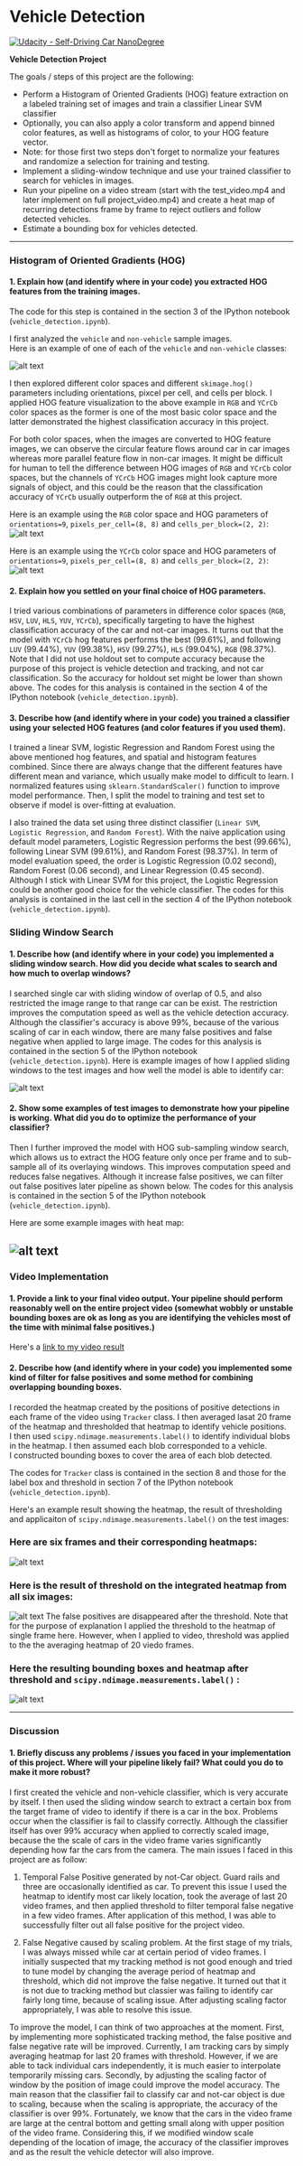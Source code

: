 # Vehicle Detection
[![Udacity - Self-Driving Car NanoDegree](https://s3.amazonaws.com/udacity-sdc/github/shield-carnd.svg)](http://www.udacity.com/drive)

**Vehicle Detection Project**

The goals / steps of this project are the following:

* Perform a Histogram of Oriented Gradients (HOG) feature extraction on a labeled training set of images and train a classifier Linear SVM classifier
* Optionally, you can also apply a color transform and append binned color features, as well as histograms of color, to your HOG feature vector. 
* Note: for those first two steps don't forget to normalize your features and randomize a selection for training and testing.
* Implement a sliding-window technique and use your trained classifier to search for vehicles in images.
* Run your pipeline on a video stream (start with the test_video.mp4 and later implement on full project_video.mp4) and create a heat map of recurring detections frame by frame to reject outliers and follow detected vehicles.
* Estimate a bounding box for vehicles detected.

[//]: # (Image References)
[image1]: ./output_images/sample_training_images.jpg
[image2]: ./output_images/hog_images_RGB.jpg
[image3]: ./output_images/hog_images_YCrCb.jpg
[image4]: ./output_images/sliding_windows.jpg
[image5]: ./output_images/improved_sliding_windows.jpg
[image6]: ./output_images/improved_sliding_windows.jpg
[image7]: ./output_images/sliding_windows_with_threshold.jpg
[image8]: ./output_images/sliding_windows_with_label_and_threshold.jpg
[video1]: ./output_video_20_07_scale13.mp4

---

### Histogram of Oriented Gradients (HOG)

#### 1. Explain how (and identify where in your code) you extracted HOG features from the training images.

The code for this step is contained in the section 3 of 
the IPython notebook (`vehicle_detection.ipynb`).  

I first analyzed the `vehicle` and `non-vehicle` sample images.  
Here is an example of one of each of the `vehicle` and `non-vehicle` classes:

![alt text][image1]

I then explored different color spaces and different `skimage.hog()` parameters 
including orientations, pixcel per cell, and cells per block.
I applied HOG feature visualization to the above example in `RGB` and `YCrCb` color 
spaces as the former is one of the most basic color space and the latter demonstrated 
the highest classification accuracy in this project.

For both color spaces, when the images are converted to HOG feature images, 
we can observe the circular feature flows around car in car images whereas
more parallel feature flow in non-car images. It might be difficult for human 
to tell the difference between HOG images of `RGB` and `YCrCb` color spaces, but 
the channels of `YCrCb` HOG images might look capture more signals of object,
and this could be the reason that the classification accuracy of `YCrCb` usually 
outperform the of `RGB` at this project.

Here is an example using the `RGB` color space and HOG parameters of 
`orientations=9`, `pixels_per_cell=(8, 8)` and `cells_per_block=(2, 2)`:
![alt text][image2]

Here is an example using the `YCrCb` color space and HOG parameters of 
`orientations=9`, `pixels_per_cell=(8, 8)` and `cells_per_block=(2, 2)`:
![alt text][image3]

#### 2. Explain how you settled on your final choice of HOG parameters.

I tried various combinations of parameters in difference color spaces 
(`RGB`, `HSV`, `LUV`, `HLS`, `YUV`, `YCrCb`), specifically targeting to 
have the highest classification accuracy of the car and not-car images.
It turns out that the model with `YCrCb` hog features performs the best (99.61%),
and following `LUV` (99.44%), `YUV` (99.38%), `HSV` (99.27%), `HLS` (99.04%), 
`RGB` (98.37%). Note that I did not use holdout set to compute 
accuracy because the purpose of this project is vehicle detection
and tracking, and not car classification. So the accuracy for holdout
set might be lower than shown above. The codes for this analysis is
contained in the section 4 of the IPython notebook 
(`vehicle_detection.ipynb`).  


#### 3. Describe how (and identify where in your code) you trained a classifier using your selected HOG features (and color features if you used them).

I trained a linear SVM, logistic Regression and Random Forest using the above
mentioned hog features, and spatial and histogram features combined. 
Since there are always change that the different features have different
mean and variance, which usually make model to difficult to learn. I normalized
features using `sklearn.StandardScaler()` function to improve model performance.
Then, I split the model to training and test set to observe if model is 
over-fitting at evaluation. 

I also trained the data set using three distinct 
classifier (`Linear SVM`, `Logistic Regression`, and `Random Forest`).
With the naive application using default model parameters, Logistic Regression
performs the best (99.66%), following Linear SVM (99.61%), and Random
Forest (98.37%). In term of model evaluation speed, the order is 
Logistic Regression (0.02 second), Random Forest (0.06 second), and 
Linear Regression (0.45 second).  Although I stick with Linear SVM for this
project, the Logistic Regression could be another good choice for the vehicle
classifier. The codes for this analysis is
contained in the last cell in the section 4 of the IPython notebook 
(`vehicle_detection.ipynb`).  

### Sliding Window Search

#### 1. Describe how (and identify where in your code) you implemented a sliding window search.  How did you decide what scales to search and how much to overlap windows?

I searched single car with sliding window of overlap of 0.5, and also
restricted the image range to that range car can be exist. 
The restriction improves the computation speed as well as the vehicle 
detection accuracy. Although the classifier's accuracy is above 99%,
because of the various scaling of car in each window, there are many false positives 
and false negative when applied to large image. The codes for this analysis is
contained in the section 5 of the IPython notebook  (`vehicle_detection.ipynb`).
Here is example images of how I applied
sliding windows to the test images and how well the model is able to identify car:

![alt text][image4]


#### 2. Show some examples of test images to demonstrate how your pipeline is working.  What did you do to optimize the performance of your classifier?

Then I further improved the model with HOG sub-sampling window search,
which allows us to extract the HOG feature only once per frame and 
to sub-sample all of its overlaying windows. This improves computation 
speed and reduces false negatives. Although it increase false positives,
we can filter out false positives later pipeline as shown below.
The codes for this analysis is
contained in the section 5 of the IPython notebook (`vehicle_detection.ipynb`).

Here are some example images with heat map:

![alt text][image5]
---

### Video Implementation

#### 1. Provide a link to your final video output.  Your pipeline should perform reasonably well on the entire project video (somewhat wobbly or unstable bounding boxes are ok as long as you are identifying the vehicles most of the time with minimal false positives.)
Here's a [link to my video result][video1]


#### 2. Describe how (and identify where in your code) you implemented some kind of filter for false positives and some method for combining overlapping bounding boxes.

I recorded the heatmap created by the positions of positive detections 
in each frame of the video using `Tracker` class.
I then averaged lasat 20 frame of the heatmap and thresholded 
that heatmap to identify vehicle positions.  
I then used `scipy.ndimage.measurements.label()` to identify individual 
blobs in the heatmap.  I then assumed each blob corresponded to a vehicle.  
I constructed bounding boxes to cover the area of each blob detected.  

The codes for `Tracker` class is
contained in the section 8 and those for the label box and threshold
in section 7 of the IPython notebook (`vehicle_detection.ipynb`).

Here's an example result showing the heatmap, 
the result of thresholding and applicaiton of 
`scipy.ndimage.measurements.label()` on the test images:

### Here are six frames and their corresponding heatmaps:

![alt text][image6]

### Here is the result of threshold on the integrated heatmap from all six images:
![alt text][image7]
The false positives are disappeared after the threshold. 
Note that for the purpose of explanation I applied the threshold to the 
heatmap of single frame here. However, when I applied to video, threshold
was applied to the the averaging heatmap of 20 viedo frames.

### Here the resulting bounding boxes and heatmap after threshold and `scipy.ndimage.measurements.label()` :
![alt text][image8]


---

### Discussion

#### 1. Briefly discuss any problems / issues you faced in your implementation of this project.  Where will your pipeline likely fail?  What could you do to make it more robust?

I first created the vehicle and non-vehicle classifier, which is very accurate
by itself. I then used the sliding window search to extract a certain box from the target
frame of video to identify if there is a car in the box. Problems occur when the classifier
is fail to classify correctly. Although the classifier itself has over 99% accuracy when
applied to correctly scaled image, because the the scale of cars in the video frame 
varies significantly depending how far the cars from the camera. The main issues I faced 
in this project are as follow:
1. Temporal False Positive generated by not-Car object. Guard rails and three are
occasionally identified as car. To prevent this issue I used the heatmap to identify most
car likely location, took the average of last 20 video frames, and then 
applied threshold to filter temporal false negative in a few video frames. 
After application of this method, I was able to successfully filter out all false 
positive for the project video.

2. False Negative caused by scaling problem. At the first stage of my trials,
I was always missed while car at certain period of video frames. I initially
suspected that my tracking method is not good enough and tried to tune model
by changing the average period of heatmap and threshold, which did not 
improve the false negative. It turned out that it is not due to tracking method
but classier was failing to identify car fairly long time, because of scaling issue.
After adjusting scaling factor appropriately, I was able to resolve this issue.

To improve the model, I can think of two approaches at the moment. First, 
by implementing more sophisticated tracking method, the false positive and
false negative rate will be improved. Currently, I am tracking cars by simply
averaging heatmap for last 20 frames with threshold. However, if we are 
able to tack individual cars independently, it is much easier to interpolate
temporarily missing cars. Secondly, by adjusting the scaling factor of 
window by the position of image could improve the model accuracy. The 
main reason that the classifier fail to classify car and not-car object is
due to scaling, because when the scaling is appropriate, the accuracy of the
classifier is over 99%. Fortunately, we know that the cars in the video
frame are large at the central bottom and getting small along with upper position
of the video frame. Considering this, if we modified window scale depending
of the location of image, the accuracy of the classifier improves and as the 
result the vehicle detector will also improve.
